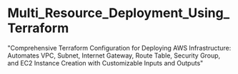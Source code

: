 # Multi_Resource_Deployment_Using_Terraform
"Comprehensive Terraform Configuration for Deploying AWS Infrastructure: Automates VPC, Subnet, Internet Gateway, Route Table, Security Group, and EC2 Instance Creation with Customizable Inputs and Outputs"
